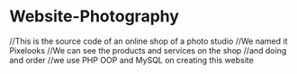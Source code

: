 # Website-Photography
//This is the source code of an online shop of a photo studio
//We named it Pixelooks
//We can see the products and services on the shop
//and doing and order
//we use PHP OOP and MySQL on creating this website
